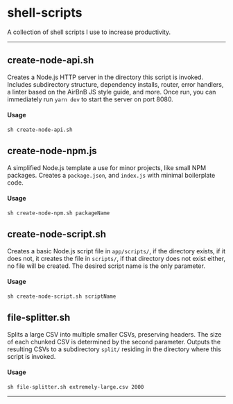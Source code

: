 # shell-scripts

A collection of shell scripts I use to increase productivity.

---
## create-node-api.sh
Creates a Node.js HTTP server in the directory this script is invoked. Includes subdirectory structure, dependency installs, router, error handlers, a linter based on the AirBnB JS style guide, and more. Once run, you can immediately run `yarn dev` to start the server on port 8080.
#### Usage
```
sh create-node-api.sh
```


## create-node-npm.js
A simplified Node.js template a use for minor projects, like small NPM packages. Creates a `package.json`, and `index.js` with minimal boilerplate code.
#### Usage
```
sh create-node-npm.sh packageName
```


## create-node-script.sh
Creates a basic Node.js script file in `app/scripts/`, if the directory exists, if it does not, it creates the file in `scripts/`, if that directory does not exist either, no file will be created. The desired script name is the only parameter.
#### Usage
```
sh create-node-script.sh scriptName
```


## file-splitter.sh
Splits a large CSV into multiple smaller CSVs, preserving headers. The size of each chunked CSV is determined by the second parameter. Outputs the resulting CSVs to a subdirectory `split/` residing in the directory where this script is invoked.
#### Usage
```
sh file-splitter.sh extremely-large.csv 2000
```
---
